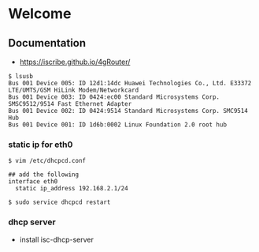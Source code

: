 # Welcome

## Documentation
* https://iscribe.github.io/4gRouter/

```
$ lsusb
Bus 001 Device 005: ID 12d1:14dc Huawei Technologies Co., Ltd. E33372 LTE/UMTS/GSM HiLink Modem/Networkcard
Bus 001 Device 003: ID 0424:ec00 Standard Microsystems Corp. SMSC9512/9514 Fast Ethernet Adapter
Bus 001 Device 002: ID 0424:9514 Standard Microsystems Corp. SMC9514 Hub
Bus 001 Device 001: ID 1d6b:0002 Linux Foundation 2.0 root hub
```

### static ip for eth0
```
$ vim /etc/dhcpcd.conf

## add the following
interface eth0
  static ip_address 192.168.2.1/24
  
$ sudo service dhcpcd restart
```

### dhcp server
- install isc-dhcp-server


